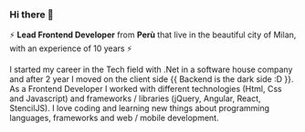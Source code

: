 ### Hi there 👋

<!--
**grandemayta/grandemayta** is a ✨ _special_ ✨ repository because its `README.md` (this file) appears on your GitHub profile.
-->

:zap:  **Lead Frontend Developer** from **Perù** that live in the beautiful city of Milan, with an experience of 10 years :zap:

I started my career in the Tech field with .Net in a software house company and after 2 year I moved on the client side {{ Backend is the dark side :D }}. As a Frontend Developer I worked with different technologies (Html, Css and Javascript) and frameworks / libraries (jQuery, Angular, React, StencilJS).
I love coding and learning new things about programming languages, frameworks and web / mobile development.
